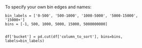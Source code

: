To specify your own bin edges and names:  
```
bin_labels = ['0-500', '500-1000', '1000-5000', '5000-15000', '15000+']
bins = [-1, 500, 1000, 5000, 15000, 5000000000]


df['bucket'] = pd.cut(df['column_to_sort'], bins=bins, labels=bin_labels)
```

